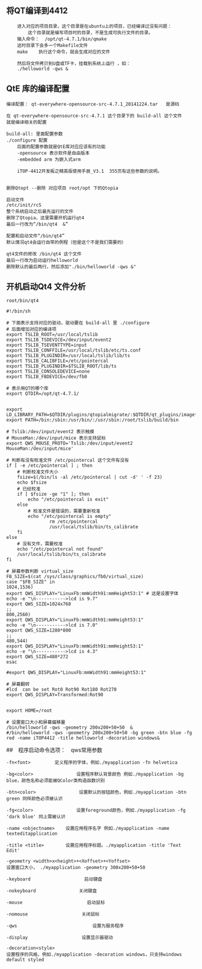 
## 将QT编译到4412

        进入对应的项目目录，这个目录是在ubuntu上的项目，已经编译过没有问题：
            这个目录就是编写项目时的目录，不是生成可执行文件的目录。
        输入命令：  /opt/qt-4.7.1/bin/qmake 
        这时目录下会多一个Makefile文件
        make    执行这个命令，就会生成对应的文件 
        
		然后将文件拷贝到U盘或TF卡，挂载到系统上运行 ，如：
		./helloworld -qws &

      

## QtE 库的编译配置

	编译配置： qt-everywhere-opensource-src-4.7.1_20141224.tar	是源码

	在 qt-everywhere-opensource-src-4.7.1 这个目录下的 build-all 这个文件
	就是编译相关的配置

	build-all: 里面配置参数
	./configure 配置		
		后面的配置参数就是QtE库对应应该有的功能
        -opensource	表示软件是自由版本
		-embedded arm 为嵌入式arm

		iTOP-4412开发板之精英版使用手册_V3.1  355页有这些参数的说明。


	删除Qtopt --删除 对应项目 root/opt 下的Qtopia 
	
	启动文件
	/etc/init/rcS
	整个系统启动之后最先运行的文件
	删除了Qtopia，这里需要开机运行qt4
	最后一行改为“/bin/qt4  &”
	
	配置和启动文件“/bin/qt4”
	默认情况qt4会运行自带的例程（但是这个不是我们需要的）
	
	qt4文件的修改 /bin/qt4 这个文件
	最后一行改为启动运行helloworld
	删除默认的最后两行，然后添加"./bin/helloworld -qws &"

	

## 开机启动Qt4 文件分析

	root/bin/qt4

	#!/bin/sh
	
	# 下面表示支持对应的驱动，驱动要在 build-all 里 ./configure 
	# 后面增加对应的编译项
	export TSLIB_ROOT=/usr/local/tslib
	export TSLIB_TSDEVICE=/dev/input/event2
	export TSLIB_TSEVENTTYPE=input
	export TSLIB_CONFFILE=/usr/local/tslib/etc/ts.conf
	export TSLIB_PLUGINDIR=/usr/local/tslib/lib/ts
	export TSLIB_CALIBFILE=/etc/pointercal
	export TSLIB_PLUGINDIR=$TSLIB_ROOT/lib/ts
	export TSLIB_CONSOLEDEVICE=none
	export TSLIB_FBDEVICE=/dev/fb0
	
	# 表示用QT的哪个库 
	export QTDIR=/opt/qt-4.7.1/
	
	
	export LD_LIBRARY_PATH=$QTDIR/plugins/qtopialmigrate/:$QTDIR/qt_plugins/imageformats/:$QTDIR/lib:/root/tslib/build/lib:$LD_LIBRARY_PATH
	export PATH=/bin:/sbin:/usr/bin/:/usr/sbin:/root/tslib/build/bin
	
	# Tslib:/dev/input/event2 表示触摸
	# MouseMan:/dev/input/mice 表示支持鼠标
	export QWS_MOUSE_PROTO='Tslib:/dev/input/event2 MouseMan:/dev/input/mice'
	
	# 判断有没有校准文件 /etc/pointercal 这个文件有没有
	if [ -e /etc/pointercal ] ; then
	    # 判断校准文件大小
		fsize=$(/bin/ls -al /etc/pointercal | cut -d' ' -f 23)
		echo $fsize 
	    # 已经校准
		if [ $fsize -ge "1" ]; then     
			echo "/etc/pointercal is exit"
		else
	        # 校准文件是错误的，需要重新校准
			echo "/etc/pointercal is empty"
	               	rm /etc/pointercal
	               	/usr/local/tslib/bin/ts_calibrate
		fi
	else
	    # 没有文件，需要校准
		echo "/etc/pointercal not found"
		/usr/local/tslib/bin/ts_calibrate
	fi
	
	# 屏幕参数判断 virtual_size
	FB_SIZE=$(cat /sys/class/graphics/fb0/virtual_size)
	case "$FB_SIZE" in
	1024,1536)
	export QWS_DISPLAY="LinuxFb:mmWidth91:mmHeight53:1" # 这是设置字体
	echo -e "\n----------->lcd is 9.7"
	export QWS_SIZE=1024x768
	;;
	800,2560)
	export QWS_DISPLAY="LinuxFb:mmWidth91:mmHeight53:1"
	echo -e "\n----------->lcd is 7.0"
	export QWS_SIZE=1280*800
	;;
	480,544)
	export QWS_DISPLAY="LinuxFb:mmWidth91:mmHeight53:1"
	echo -e "\n----------->lcd is 4.3"
	export QWS_SIZE=480*272
	esac
	
	#export QWS_DISPLAY="LinuxFb:mmWidth91:mmHeight53:1"
	
	# 屏幕翻转
	#lcd  can be set Rot0 Rot90 Rot180 Rot270
	export QWS_DISPLAY=Transformed:Rot90
	
	
	export HOME=/root
	
	# 设置窗口大小和屏幕偏移量 
	/bin/helloworld -qws -geometry 200x200+50+50  &
	#/bin/helloworld -qws -geometry 200x200+50+50 -bg green -btn blue -fg red -name iTOP4412 -title helloworld -decoration windows& 
	

##　程序启动命令选项：　qws常用参数

	
	-fn<font>         定义程序的字体，例如./myapplication -fn helvetica
	
	-bg<color>                设置程序默认背景颜色 例如./myapplication -bg blue，颜色名称必须能被QColor类构造函数识别
	
	-btn<color>                设置默认的按钮颜色，例如./myapplication -btn green 同样颜色必须被认识
	
	-fg<color>                设置foreground颜色，例如./myapplication -fg 'dark blue' 同上需被认识
	
	-name <objectname>    设置应用程序名字 例如./myapplication -name texteditapplication
	
	-title <title>        设置应用程序标题。./myapplication -title 'Text Edit'
	
	-geometry <width>x<height>+<Xoffset>+<Yoffset>
	设置窗口大小， ./myapplication -geometry 300x200+50+50
	
	-keyboard                    启动键盘
	
	-nokeyboard                关闭键盘
	
	-mouse                        启动鼠标
	
	-nomouse                    关闭鼠标
	
	-qws                            设置为服务程序
	
	-display                    设置显示器驱动
	
	-decoration<style>
	设置程序的风格，例如./myapplication -decoration windows，只支持windows default styled 
	


